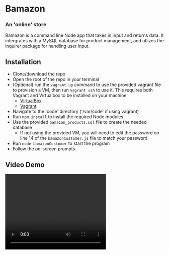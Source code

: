 # Bamazon
### An 'online' store

Bamazon is a command line Node app that takes in input and returns data. It intergrates with a MySQL database for product management, and utlizes the inquirer package for handling user input.

## Installation

- Clone/download the repo
- Open the root of the repo in your terminal
- (Optional) run the `vagrant up` command to use the provided vagrant file to provision a VM, then run `vagrant ssh` to use it. This requires both Vagrant and Virtualbox to be installed on your machine
    * [VirtualBox](https://www.virtualbox.org/wiki/Downloads)
    * [Vagrant](https://www.vagrantup.com/downloads.html)
- Navigate to the 'code' directory ('/var/code' if using vagrant)
- Run `npm install` to install the required Node modules
- Use the provided `bamazon_products.sql` file to create the needed database
    * If not using the provided VM, you will need to edit the password on line 14 of the `bamazonCustomer.js` file to match your password
- Run `node bamazonCustomer` to start the program
- Follow the on-screen prompts

## Video Demo
 <video width="320" height="240" controls>
  <source src="./media/bamazonCustomerFlow.mp4" type="video/mp4">
</video>
